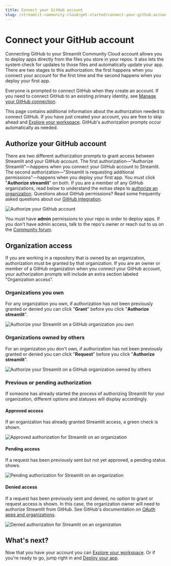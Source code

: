 ```yaml
---
title: Connect your GitHub account
slug: /streamlit-community-cloud/get-started/connect-your-github-account
---
```


# Connect your GitHub account

Connecting GitHub to your Streamlit Community Cloud account allows you to deploy apps directly from the files you store in your repos. It also lets the system check for updates to those files and automatically update your app. There are two stages to this authorization: the first happens when you connect your account for the first time and the second happens when you deploy your first app.

Everyone is prompted to connect GitHub when they create an account. If you need to connect GitHub to an existing primary identity, see [Manage your GitHub connection](/streamlit-community-cloud/manage-your-account/manage-your-github-connection).

This page contains additional information about the authorization needed to connect GitHub. If you have just created your account, you are free to skip ahead and [Explore your workspace](/streamlit-community-cloud/get-started/explore-your-workspace). GitHub's authorization prompts occur automatically as needed.

## Authorize your GitHub account

There are two different authorization prompts to grant access between Streamlit and your GitHub account. The first authorization&mdash;"Authorize Streamlit"&mdash;happens when you connect your GitHub account to Streamlit. The second authorization&mdash;"Streamlit is requesting additional permissions"&mdash;happens when you deploy your first app. You must click "**Authorize streamlit**" on both. If you are a member of any GitHub organizations, read below to understand the extras steps to [authorize an organization](#organization-access). Questions about GitHub permissions? Read some frequently asked questions about our [GitHub integration](/streamlit-community-cloud/troubleshooting#github-integration).

<Image alt="Authorize your GitHub account" src="/images/streamlit-community-cloud/GitHub-auth-none.png" />

<Important>

You must have **admin** permissions to your repo in order to deploy apps. If you don't have admin access, talk to the repo's owner or reach out to us on the <a href="https://discuss.streamlit.io/" target="_blank">Community forum</a>.

</Important>

## Organization access

If you are working in a repository that is owned by an organization, authorization must be granted by that organization. If you are an owner or member of a GitHub organization when you connect your GitHub account, your authorization prompts will include an extra section labeled "Organization access".

### Organizations you own

For any organization you own, if authorization has not been previously granted or denied you can click "**Grant**" before you click "**Authorize streamlit**".

<Image alt="Authorize your Streamlit on a GitHub organization you own" src="/images/streamlit-community-cloud/GitHub-auth-grant.png" />

### Organizations owned by others

For an organization you don't own, if authorization has not been previously granted or denied you can click "**Request**" before you click "**Authorize streamlit**".

<div style={{ maxWidth: '80%', margin: 'auto' }}>
<Image alt="Authorize your Streamlit on a GitHub organization owned by others" src="/images/streamlit-community-cloud/GitHub-auth-request-XL.png" />
</div>

### Previous or pending authorization

If someone has already started the process of authorizing Streamlit for your organization, different options and statuses will display accordingly.

#### Approved access

If an organization has already granted Streamlit access, a green check is shown.

<div style={{ maxWidth: '60%', margin: 'auto' }}>
<Image alt="Approved authorization for Streamlit on an organization" src="/images/streamlit-community-cloud/GitHub-auth-granted-XL.png" clean />
</div>

#### Pending access

If a request has been previously sent but not yet approved, a pending status shows.

<div style={{ maxWidth: '60%', margin: 'auto' }}>
<Image alt="Pending authorization for Streamlit on an organization" src="/images/streamlit-community-cloud/GitHub-auth-pending-XL.png" clean />
</div>

#### Denied access

If a request has been previously sent and denied, no option to grant or request access is shown. In this case, the organization owner will need to authorize Streamlit from GitHub. See GitHub's documentation on <a href="https://docs.github.com/en/apps/oauth-apps/using-oauth-apps/authorizing-oauth-apps#oauth-apps-and-organizations" target="_blank">OAuth apps and organizations</a>.

<div style={{ maxWidth: '60%', margin: 'auto' }}>
<Image alt="Denied authorization for Streamlit on an organization" src="/images/streamlit-community-cloud/GitHub-auth-denied-XL.png" clean />
</div>

## What's next?

Now that you have your account you can [Explore your workspace](/streamlit-community-cloud/get-started/explore-your-workspace). Or if you're ready to go, jump right in and [Deploy your app](/streamlit-community-cloud/deploy-your-app).
